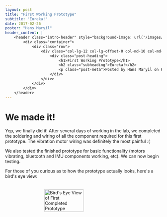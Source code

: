 ```yaml
---
layout: post
title: "First Working Prototype"
subtitle: "Eureka!"
date: 2017-02-26
poster: "Hans Maryil"
header_content: |
    <header class="intro-header" style="background-image: url('/images/background/bg_18.jpg')">
        <div class="container">
            <div class="row">
                <div class="col-lg-12 col-lg-offset-0 col-md-10 col-md-offset-1">
                    <div class="post-heading">
                        <h1>First Working Prototype</h1>
                        <h2 class="subheading">Eureka!</h2>
                        <p class="post-meta">Posted by Hans Maryil on February 26, 2017</p>
                    </div>
                </div>
            </div>
        </div>
    </header>
---
```


# We made it!

Yep, we finally did it! After several days of working in the lab, we completed the soldering and wiring of all the component required for this first prototype.  The vibration motor wiring was definitely the most painful :(

We also tested the finished prototype for basic functionality (motors vibrating, bluetooth and IMU components working, etc).  We can now begin testing.

For those of you curious as to how the prototype actually looks, here's a bird's eye view:

<div style="display: flex; justify-content: center;">
    <img src="/images/blog/2017-02-26/prototype_birds_eye_view.jpg" alt="Bird's Eye View of First Completed Prototype" width="50%" height="50%" style="padding:20px" />
</div>